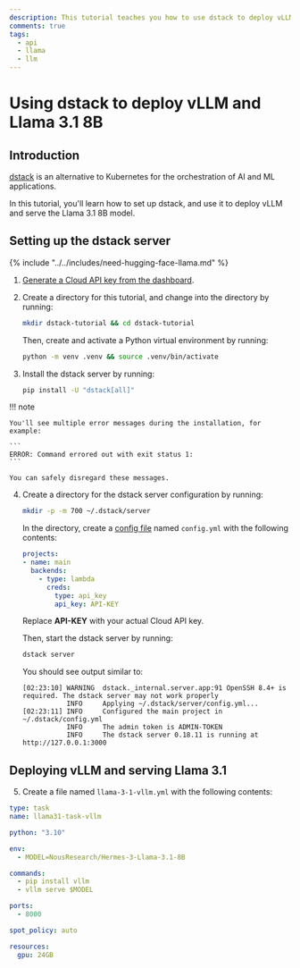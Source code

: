 ```yaml
---
description: This tutorial teaches you how to use dstack to deploy vLLM and Llama 3.1 8B. dstack is an alternative to K8s designed for AI.
comments: true
tags:
  - api
  - llama
  - llm
---
```


# Using dstack to deploy vLLM and Llama 3.1 8B

## Introduction

[dstack](https://dstack.ai/) is an alternative to Kubernetes for the
orchestration of AI and ML applications.

In this tutorial, you'll learn how to set up dstack, and use it to deploy vLLM
and serve the Llama 3.1 8B model.

## Setting up the dstack server

{% include "../../includes/need-hugging-face-llama.md" %}

1. [Generate a Cloud API key from the
   dashboard](https://docs.lambdalabs.com/on-demand-cloud/dashboard#generate-and-delete-api-keys).

2. Create a directory for this tutorial, and change into the directory by
   running:

   ```bash
   mkdir dstack-tutorial && cd dstack-tutorial
   ```

   Then, create and activate a Python virtual environment by running:

   ```bash
   python -m venv .venv && source .venv/bin/activate
   ```

3. Install the dstack server by running:

   ```bash
   pip install -U "dstack[all]"
   ```

!!! note

    You'll see multiple error messages during the installation, for example:

    ```
    ERROR: Command errored out with exit status 1:
    ```

    You can safely disregard these messages.

4. Create a directory for the dstack server configuration by running:

   ```bash
   mkdir -p -m 700 ~/.dstack/server
   ```

   In the directory, create a [config
   file](https://dstack.ai/docs/reference/server/config.yml/) named `config.yml`
   with the following contents:

   ```yaml
   projects:
   - name: main
     backends:
       - type: lambda
         creds:
           type: api_key
           api_key: API-KEY
   ```

   Replace **API-KEY** with your actual Cloud API key.

   Then, start the dstack server by running:

   ```bash
   dstack server
   ```

   You should see output similar to:

   ```
   [02:23:10] WARNING  dstack._internal.server.app:91 OpenSSH 8.4+ is required. The dstack server may not work properly
              INFO     Applying ~/.dstack/server/config.yml...
   [02:23:11] INFO     Configured the main project in ~/.dstack/config.yml
              INFO     The admin token is ADMIN-TOKEN
              INFO     The dstack server 0.18.11 is running at http://127.0.0.1:3000
   ```

## Deploying vLLM and serving Llama 3.1

5. Create a file named `llama-3-1-vllm.yml` with the following contents:

```yaml
type: task
name: llama31-task-vllm

python: "3.10"

env:
  - MODEL=NousResearch/Hermes-3-Llama-3.1-8B

commands:
  - pip install vllm
  - vllm serve $MODEL

ports:
  - 8000

spot_policy: auto

resources:
  gpu: 24GB
```
